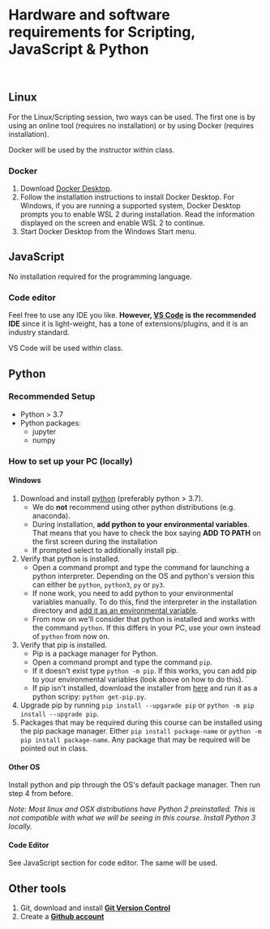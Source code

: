 # Hardware and software requirements for Scripting, JavaScript & Python
&nbsp;
&nbsp;

## Linux

For the Linux/Scripting session, two ways can be used. The first one is by using an online tool (requires no installation) or by using Docker (requires installation).

Docker will be used by the instructor within class.

### Docker

1. Download [Docker Desktop](https://desktop.docker.com/win/main/amd64/Docker%20Desktop%20Installer.exe).
2. Follow the installation instructions to install Docker Desktop. For Windows, if you are running a supported system, Docker
   Desktop prompts you to enable WSL 2 during installation. Read the information displayed on the screen and enable WSL
   2 to continue.
3. Start Docker Desktop from the Windows Start menu.

## JavaScript

No installation required for the programming language.

### Code editor

Feel free to use any IDE you like. **However, [VS Code](https://code.visualstudio.com/) is the recommended IDE** since it is light-weight, has a tone of extensions/plugins, and it is an industry standard.

VS Code will be used within class.

## Python 

### Recommended Setup

- Python > 3.7
- Python packages:
    - jupyter
    - numpy

### How to set up your PC (locally)

#### Windows

1. Download and install [python](https://www.python.org/downloads/) (preferably python > 3.7).
    - We do **not** recommend using other python distributions (e.g. anaconda).
    - During installation, **add python to your environmental variables**. That means that you have to check the box saying **ADD TO PATH** on the first screen during the installation
    - If prompted select to additionally install pip.
2. Verify that python is installed.
    - Open a command prompt and type the command for launching a python interpreter. Depending on the OS and python's version this can either be `python`, `python3`, `py` or `py3`.
    - If none work, you need to add python to your environmental variables manually. To do this, find the interpreter in the installation directory and [add it as an environmental variable](https://www.computerhope.com/issues/ch000549.htm).
    - From now on we'll consider that python is installed and works with the command `python`. If this differs in your PC, use your own instead of `python` from now on.
3. Verify that pip is installed.
    - Pip is a package manager for Python.
    - Open a command prompt and type the command `pip`.
    - If it doesn't exist type `python -m pip`. If this works, you can add pip to your environmental variables (look above on how to do this). `
    - If pip isn't installed, download the installer from [here](https://bootstrap.pypa.io/get-pip.py) and run it as a python scripy: `python get-pip.py`.
4. Upgrade pip by running `pip install --upgarade pip` or `python -m pip install --upgrade pip`.
5. Packages that may be required during this course can be installed using the pip package manager. Either `pip install package-name` or `python -m pip install package-name`. Any package that may be required will be pointed out in class.

#### Other OS

Install python and pip through the OS's default package manager. Then run step 4 from before.

*Note: Most linux and OSX distributions have Python 2 preinstalled. This is not compatible with what we will be seeing in this course. Install Python 3 locally.*


#### Code Editor

See JavaScript section for code editor. The same will be used.

## Other tools
1. Git, download and install **[Git Version Control](https://git-scm.com/downloads)**
2. Create a **[Github account](https://github.com/join)**

